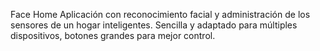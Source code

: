 Face Home
Aplicación con reconocimiento facial y administración de los sensores de un hogar inteligentes.
Sencilla y adaptado para múltiples dispositivos, botones grandes para mejor control.